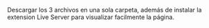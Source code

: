 Descargar los 3 archivos en una sola carpeta, además de instalar la extension Live Server para visualizar facilmente la página.
